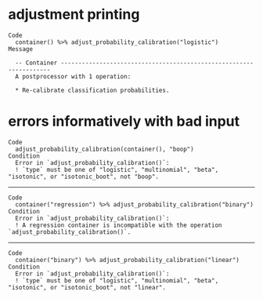 # adjustment printing

    Code
      container() %>% adjust_probability_calibration("logistic")
    Message
      
      -- Container -------------------------------------------------------------------
      A postprocessor with 1 operation:
      
      * Re-calibrate classification probabilities.

# errors informatively with bad input

    Code
      adjust_probability_calibration(container(), "boop")
    Condition
      Error in `adjust_probability_calibration()`:
      ! `type` must be one of "logistic", "multinomial", "beta", "isotonic", or "isotonic_boot", not "boop".

---

    Code
      container("regression") %>% adjust_probability_calibration("binary")
    Condition
      Error in `adjust_probability_calibration()`:
      ! A regression container is incompatible with the operation `adjust_probability_calibration()`.

---

    Code
      container("binary") %>% adjust_probability_calibration("linear")
    Condition
      Error in `adjust_probability_calibration()`:
      ! `type` must be one of "logistic", "multinomial", "beta", "isotonic", or "isotonic_boot", not "linear".


